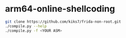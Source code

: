 # arm64-online-shellcoding

```bash
git clone https://github.com/kiks7/frida-non-root.git
./compile.py --help
./compile.py -f <YOUR ASM>
```

